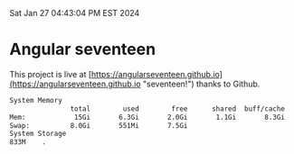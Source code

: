Sat Jan 27 04:43:04 PM EST 2024

# Angular seventeen


This project is live at [https://angularseventeen.github.io](https://angularseventeen.github.io "seventeen!") thanks to Github.

```bash
System Memory
               total        used        free      shared  buff/cache   available
Mem:            15Gi       6.3Gi       2.0Gi       1.1Gi       8.3Gi       8.9Gi
Swap:          8.0Gi       551Mi       7.5Gi
System Storage
833M	.
```
```bash
